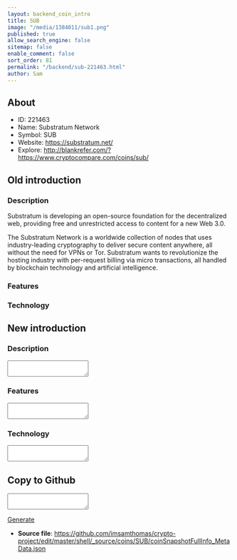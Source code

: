 ```yaml
---
layout: backend_coin_intro
title: SUB
image: "/media/1384011/sub1.png"
published: true
allow_search_engine: false
sitemap: false
enable_comment: false
sort_order: 81
permalink: "/backend/sub-221463.html"
author: Sam
---
```


## About

- ID: 221463
- Name: Substratum Network
- Symbol: SUB
- Website: https://substratum.net/
- Explore: http://blankrefer.com/?https://www.cryptocompare.com/coins/sub/


## Old introduction

### Description

<p>Substratum is developing an open-source foundation for the decentralized web, providing free and unrestricted access to content for a new Web 3.0.</p><p>The Substratum Network is a worldwide collection of nodes that uses industry-leading cryptography to deliver secure content anywhere, all without the need for VPNs or Tor. Substratum<span> </span>wants to<span> </span>revolutionize the hosting industry with per-request billing via micro transactions, all handled by blockchain technology and artificial intelligence.</p>

### Features


### Technology




## New introduction


### Description
<textarea id="meta_description" name="description"></textarea>

### Features
<textarea id="meta_features" name="features"></textarea>

### Technology
<textarea id="meta_technology" name="technology"></textarea>


## Copy to Github

<textarea id="coinsnapshotfullinfo_metadata"></textarea>

<a href="#gen" onclick="generateMetaDatJson()">Generate</a>

- **Source file**: <a href="https://github.com/imsamthomas/crypto-project/edit/master/shell/_source/coins/SUB/coinSnapshotFullInfo_MetaData.json">https://github.com/imsamthomas/crypto-project/edit/master/shell/_source/coins/SUB/coinSnapshotFullInfo_MetaData.json</a>

